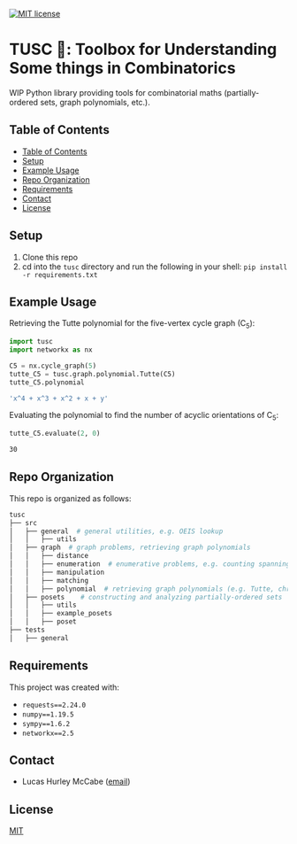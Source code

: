 [![MIT license](https://img.shields.io/badge/License-MIT-blue.svg)](https://lbesson.mit-license.org/)

# TUSC 🐘: Toolbox for Understanding Some things in Combinatorics

WIP Python library providing tools for combinatorial maths (partially-ordered sets, graph polynomials, etc.).

## Table of Contents
* [Table of Contents](#table-of-contents)
* [Setup](#setup)
* [Example Usage](#example-usage)
* [Repo Organization](#repo-organization)
* [Requirements](#requirements)
* [Contact](#contact)
* [License](#license)


## Setup

1. Clone this repo
2. cd into the `tusc` directory and run the following in your shell: ```pip install -r requirements.txt```


## Example Usage

Retrieving the Tutte polynomial for the five-vertex cycle graph (C<sub>5</sub>):

```python
import tusc
import networkx as nx

C5 = nx.cycle_graph(5)
tutte_C5 = tusc.graph.polynomial.Tutte(C5)
tutte_C5.polynomial
```

```bash
'x^4 + x^3 + x^2 + x + y'
```

Evaluating the polynomial to find the number of acyclic orientations of C<sub>5</sub>:

```python
tutte_C5.evaluate(2, 0)
```

```bash
30
```

## Repo Organization

This repo is organized as follows:

```bash
tusc
├── src
│   ├── general  # general utilities, e.g. OEIS lookup
│   │   ├── utils
│   ├── graph  # graph problems, retrieving graph polynomials
│   │   ├── distance
│   │   ├── enumeration  # enumerative problems, e.g. counting spanning trees
│   │   ├── manipulation
│   │   ├── matching
│   │   ├── polynomial  # retrieving graph polynomials (e.g. Tutte, chromatic)
│   ├── posets    # constructing and analyzing partially-ordered sets
│   │   ├── utils
│   │   ├── example_posets
│   │   ├── poset
├── tests
│   ├── general
```


## Requirements
This project was created with:

- `requests==2.24.0`
- `numpy==1.19.5`
- `sympy==1.6.2`
- `networkx==2.5`


## Contact
- Lucas Hurley McCabe ([email](mailto:lucasmccabe@gwu.edu))

## License
[MIT](https://choosealicense.com/licenses/mit/)
